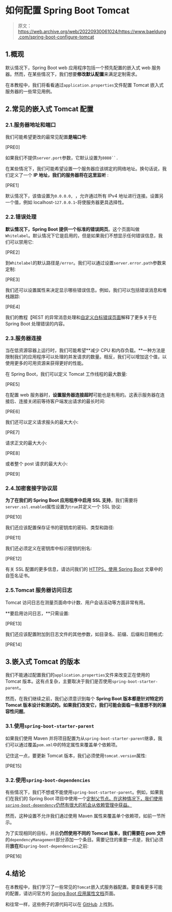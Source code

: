 # 如何配置 Spring Boot Tomcat

> 原文：<https://web.archive.org/web/20220930061024/https://www.baeldung.com/spring-boot-configure-tomcat>

## 1.概观

默认情况下，Spring Boot web 应用程序包括一个预先配置的嵌入式 web 服务器。然而，在某些情况下，我们想要**修改默认配置**来满足定制需求。

在本教程中，我们将看看通过`application.properties`文件配置 Tomcat 嵌入式服务器的一些常见用例。

## 2.常见的嵌入式 Tomcat 配置

### 2.1.服务器地址和端口

我们可能希望更改的最常见配置**是端口号**:

[PRE0]

如果我们不提供`server.port`参数，它默认设置为`8080``.`

在某些情况下，我们可能希望设置一个服务器应该绑定的网络地址。换句话说，我们定义了一个 **IP 地址，我们的服务器将在这里监听** :

[PRE1]

默认情况下，该值设置为`0.0.0.0, `，允许通过所有 IPv4 地址进行连接。设置另一个值，例如 localhost-`127.0.0.1`-将使服务器更具选择性。

### 2.2.错误处理

**默认情况下，Spring Boot 提供一个标准的错误网页**。这个页面叫做`Whitelabel`。默认情况下它是启用的，但是如果我们不想显示任何错误信息，我们可以禁用它:

[PRE2]

到`Whitelabel`的默认路径是`/error`。我们可以通过设置`server.error.path`参数来定制:

[PRE3]

我们还可以设置属性来决定显示哪些错误信息。例如，我们可以包括错误消息和堆栈跟踪:

[PRE4]

我们的教程【REST 的异常消息处理和[自定义白标错误页面](/web/20221205171134/https://www.baeldung.com/spring-boot-custom-error-page)解释了更多关于在 Spring Boot 处理错误的内容。

### 2.3.服务器连接

当在低资源容器上运行时，我们可能希望**减少 CPU 和内存负载。**一种方法是限制我们的应用程序可以处理的并发请求的数量。相反，我们可以增加这个值，以使用更多的可用资源来获得更好的性能。

在 Spring Boot，我们可以定义 Tomcat 工作线程的最大数量:

[PRE5]

在配置 web 服务器时，**设置服务器连接超时**可能也是有用的。这表示服务器在连接后、连接关闭前等待客户端发出请求的最长时间:

[PRE6]

我们还可以定义请求报头的最大大小:

[PRE7]

请求正文的最大大小:

[PRE8]

或者整个 post 请求的最大大小:

[PRE9]

### 2.4.加密套接字协议层

**为了在我们的 Spring Boot 应用程序中启用 SSL 支持**，我们需要将`server.ssl.enabled`属性设置为`true`并定义一个 SSL 协议:

[PRE10]

我们还应该配置保存证书的密钥库的密码、类型和路径:

[PRE11]

我们还必须定义在密钥库中标识密钥的别名:

[PRE12]

有关 SSL 配置的更多信息，请访问我们的 [HTTPS，使用 Spring Boot](/web/20221205171134/https://www.baeldung.com/spring-boot-https-self-signed-certificate) 文章中的自签名证书。

### 2.5.Tomcat 服务器访问日志

Tomcat 访问日志在测量页面命中计数、用户会话活动等方面非常有用。

**要启用访问日志，**只需设置:

[PRE13]

我们还应该配置附加到日志文件的其他参数，如目录名、前缀、后缀和日期格式:

[PRE14]

## 3.嵌入式 Tomcat 的版本

我们不能通过配置我们的`application.properties`文件来改变正在使用的 Tomcat 版本。这有点复杂，主要取决于我们是否使用`spring-boot-starter-parent`。

然而，在我们继续之前，我们必须意识到每个 **Spring Boot 版本都是针对特定的 Tomcat 版本设计和测试的。如果我们改变它，我们可能会面临一些意想不到的兼容性问题**。

### 3.1.使用`spring-boot-starter-parent`

如果我们使用 Maven 并将项目配置为从`spring-boot-starter-parent`继承，我们可以通过覆盖`pom.xml`中的特定属性来覆盖单个依赖项。

记住这一点，要更新 Tomcat 版本，我们必须使用`tomcat.version`属性:

[PRE15]

### 3.2.使用`spring-boot-dependencies`

有些情况下，我们不想或不能使用`spring-boot-starter-parent`。例如，如果我们在我们的 Spring Boot 项目中使用一个[定制父节点。在这种情况下，我们使用`spring-boot-dependency`仍然有很大的机会从依赖管理中获益。](/web/20221205171134/https://www.baeldung.com/spring-boot-dependency-management-custom-parent)

然而，这种设置不允许我们通过使用 Maven 属性来覆盖单个依赖项，如前一节所示。

为了实现相同的目标，并且**仍然使用不同的 Tomcat 版本，我们需要在 pom 文件**的`dependencyManagement`部分添加一个条目。需要记住的重要一点是，我们必须将**放在**和`spring-boot-dependencies`之前:

[PRE16]

## 4.结论

在本教程中，我们学习了一些常见的`Tomcat`嵌入式服务器配置。要查看更多可能的配置，请访问官方的 [Spring Boot 应用属性文档](https://web.archive.org/web/20221205171134/https://docs.spring.io/spring-boot/docs/current/reference/html/appendix-application-properties.html)页面。

和往常一样，这些例子的源代码可以在 [GitHub](https://web.archive.org/web/20221205171134/https://github.com/eugenp/tutorials/tree/master/spring-boot-modules/spring-boot-runtime) 上找到。
